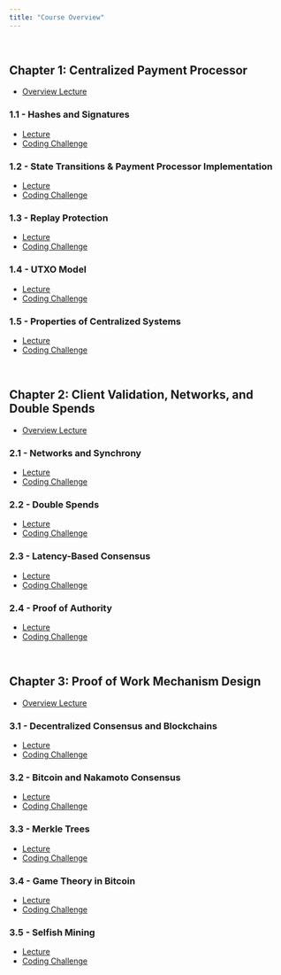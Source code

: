 ```yaml
---
title: "Course Overview"
---
```


<br />

## Chapter 1: Centralized Payment Processor
* [Overview Lecture](https://www.burrrata.ch/ces-website/docs/en/ch1/)

### 1.1 - Hashes and Signatures
* [Lecture](https://www.burrrata.ch/ces-website/docs/en/ch1/1.1/lecture)
* [Coding Challenge](https://www.burrrata.ch/ces-website/docs/en/sync/1.1-code-challenge)

### 1.2 - State Transitions & Payment Processor Implementation
* [Lecture](https://www.burrrata.ch/ces-website/docs/en/ch1/ch1.2/lecture)
* [Coding Challenge](https://www.burrrata.ch/ces-website/docs/en/sync/1.2-code-challenge)

### 1.3 - Replay Protection
* [Lecture](https://www.burrrata.ch/ces-website/docs/en/ch1/ch1.3/lecture)
* [Coding Challenge](https://www.burrrata.ch/ces-website/docs/en/sync/1.3-code-challenge)

### 1.4 - UTXO Model
* [Lecture](https://www.burrrata.ch/ces-website/docs/en/ch1/ch1.4/lecture)
* [Coding Challenge](https://www.burrrata.ch/ces-website/docs/en/sync/1.4-code-challenge)

### 1.5 - Properties of Centralized Systems
* [Lecture](https://www.burrrata.ch/ces-website/docs/en/ch1/ch1.5/lecture)
* [Coding Challenge](https://www.burrrata.ch/ces-website/docs/en/sync/1.5-code-challenge)

<br />

## Chapter 2: Client Validation, Networks, and Double Spends
* [Overview Lecture](https://www.burrrata.ch/ces-website/docs/en/ch2/)

### 2.1 - Networks and Synchrony
* [Lecture](https://www.burrrata.ch/ces-website/docs/en/ch2/2.1/lecture)
* [Coding Challenge](https://www.burrrata.ch/ces-website/docs/en/sync/2.1-code-challenge)

### 2.2 - Double Spends
* [Lecture](https://www.burrrata.ch/ces-website/docs/en/ch2/2.2/lecture)
* [Coding Challenge](https://www.burrrata.ch/ces-website/docs/en/sync/2.2-code-challenge)

### 2.3 - Latency-Based Consensus
* [Lecture](https://www.burrrata.ch/ces-website/docs/en/ch2/2.3/lecture)
* [Coding Challenge](https://www.burrrata.ch/ces-website/docs/en/sync/2.3-code-challenge)

### 2.4 - Proof of Authority
* [Lecture](https://www.burrrata.ch/ces-website/docs/en/ch2/2.4/lecture)
* [Coding Challenge](https://www.burrrata.ch/ces-website/docs/en/sync/2.4-code-challenge)

<br />

## Chapter 3: Proof of Work Mechanism Design
* [Overview Lecture](https://www.burrrata.ch/ces-website/docs/en/ch3/)

### 3.1 - Decentralized Consensus and Blockchains
* [Lecture](https://www.burrrata.ch/ces-website/docs/en/ch3/3.1/lecture)
* [Coding Challenge](https://www.burrrata.ch/ces-website/docs/en/sync/3.1-code-challenge)

### 3.2 - Bitcoin and Nakamoto Consensus
* [Lecture](https://www.burrrata.ch/ces-website/docs/en/ch3/3.2/lecture)
* [Coding Challenge](https://www.burrrata.ch/ces-website/docs/en/sync/3.2-code-challenge)

### 3.3 - Merkle Trees
* [Lecture](https://www.burrrata.ch/ces-website/docs/en/ch3/3.3/lecture)
* [Coding Challenge](https://www.burrrata.ch/ces-website/docs/en/sync/3.3-code-challenge)

### 3.4 - Game Theory in Bitcoin
* [Lecture](https://www.burrrata.ch/ces-website/docs/en/ch3/3.4/lecture)
* [Coding Challenge](https://www.burrrata.ch/ces-website/docs/en/sync/3.4-code-challenge)

### 3.5 - Selfish Mining
* [Lecture](https://www.burrrata.ch/ces-website/docs/en/ch3/3.5/lecture)
* [Coding Challenge](https://www.burrrata.ch/ces-website/docs/en/sync/3.5-code-challenge)

<br />
